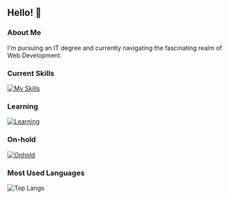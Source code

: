 ## Hello! 🫰

### About Me
I'm pursuing an IT degree and currently navigating the fascinating realm of Web Development.

### Current Skills
[![My Skills](https://skillicons.dev/icons?i=html,css,sass)](https://skillicons.dev)

### Learning
[![Learning](https://skillicons.dev/icons?i=java,mysql,git)](https://skillicons.dev)

### On-hold
[![Onhold](https://skillicons.dev/icons?i=js,angular,figma)](https://skillicons.dev)

### Most Used Languages
![Top Langs](https://github-readme-stats.vercel.app/api/top-langs/?username=RadiantReversal&hide_title=true&theme=buefy)
